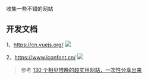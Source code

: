 收集一些不错的网站


## 开发文档
1、https://cn.vuejs.org/
![](https://wx2.sinaimg.cn/large/989218adgy1gd1zlus2j9j21b40qc41v.jpg)


2、https://www.iconfont.cn/
![](https://wx4.sinaimg.cn/large/989218adgy1gd1zlma2xcj219c0n6tb6.jpg)

>参考
[130 个相见恨晚的超实用网站，一次性分享出来](https://blog.csdn.net/qq_43901693/article/details/100606828)